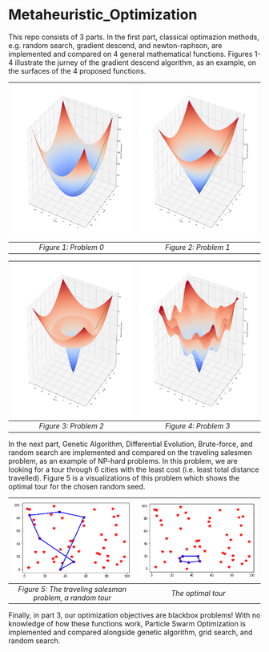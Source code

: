 # Metaheuristic_Optimization
This repo consists of 3 parts. In the first part, classical optimazion methods, e.g. random search, gradient descend, and newton-raphson, are implemented and compared on 4 general mathematical functions. Figures 1-4 illustrate the jurney of the gradient descend algorithm, as an example, on the surfaces of the 4 proposed functions.

<img src="figures/1/gd0.png" alt="drawing" width="400"/> | <img src="figures/1/gd1.png" alt="drawing" width="400"/>
:--:|:--:
_Figure 1: Problem 0_ | _Figure 2: Problem 1_

<img src="figures/1/gd2.png" alt="drawing" width="400"/> | <img src="figures/1/gd3.png" alt="drawing" width="400"/>
:--:|:--:
_Figure 3: Problem 2_ | _Figure 4: Problem 3_



In the next part, Genetic Algorithm, Differential Evolution, Brute-force, and random search are implemented and compared on the traveling salesmen problem, as an example of NP-hard problems. In this problem, we are looking for a tour through 6 cities with the least cost (i.e. least total distance travelled). Figure 5 is a visualizations of this problem which shows the optimal tour for the chosen random seed.

| ![](figures/2/random_tour.png) | ![](figures/2/optimal.png) |
|:--:|:--:|
| _Figure 5: The traveling salesman problem, a random tour_ | _The optimal tour_ |

Finally, in part 3, our optimization objectives are blackbox problems! With no knowledge of how these functions work, Particle Swarm Optimization is implemented and compared alongside genetic algorithm, grid search, and random search.
